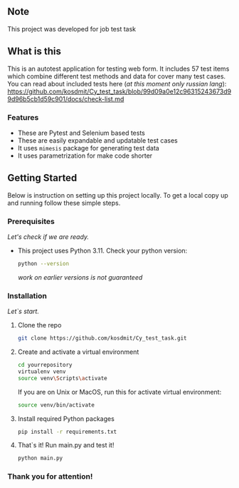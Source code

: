 ## Note
This project was developed for job test task

## What is this
This is an autotest application for testing web form. 
It includes 57 test items which combine different test methods and data for cover many test cases.
You can read about included tests here (*at this moment only russian lang*): https://github.com/kosdmit/Cy_test_task/blob/99d09a0e12c96315243673d99d96b5cb1d59c901/docs/check-list.md

### Features
- These are Pytest and Selenium based tests
- These are easily expandable and updatable test cases
- It uses `mimesis` package for generating test data
- It uses parametrization for make code shorter

## Getting Started

Below is instruction on setting up this project locally.
To get a local copy up and running follow these simple steps.

### Prerequisites
_Let's check if we are ready._

* This project uses Python 3.11. Check your python version:
  ```sh
  python --version
  ```
  *work on earlier versions is not guaranteed*

### Installation

_Let`s start._

1. Clone the repo
   ```sh
   git clone https://github.com/kosdmit/Cy_test_task.git
   ```
2. Create and activate a virtual environment
   ```sh
   cd yourrepository
   virtualenv venv
   source venv\Scripts\activate
   ```
   If you are on Unix or MacOS, run this for activate virtual environment:  
   ```sh
   source venv/bin/activate
   ```

3. Install required Python packages
   ```sh
   pip install -r requirements.txt
   ```
   
4. That`s it! Run main.py and test it!
   ```sh
   python main.py
   ```
   
### Thank you for attention!

